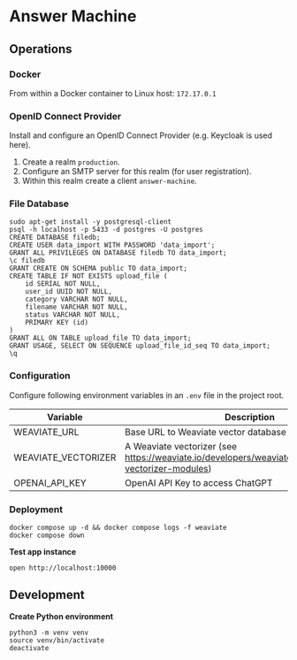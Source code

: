 # Answer Machine

## Operations

### Docker
From within a Docker container to Linux host: ```172.17.0.1```

### OpenID Connect Provider
Install and configure an OpenID Connect Provider (e.g. Keycloak is used here). 
1. Create a realm ```production```.
2. Configure an SMTP server for this realm (for user registration). 
3. Within this realm create a client ```answer-machine```.

### File Database
```shell
sudo apt-get install -y postgresql-client
psql -h localhost -p 5433 -d postgres -U postgres
CREATE DATABASE filedb;
CREATE USER data_import WITH PASSWORD 'data_import';
GRANT ALL PRIVILEGES ON DATABASE filedb TO data_import;
\c filedb
GRANT CREATE ON SCHEMA public TO data_import;
CREATE TABLE IF NOT EXISTS upload_file (
	id SERIAL NOT NULL, 
	user_id UUID NOT NULL, 
	category VARCHAR NOT NULL, 
	filename VARCHAR NOT NULL, 
	status VARCHAR NOT NULL, 
	PRIMARY KEY (id)
)
GRANT ALL ON TABLE upload_file TO data_import;
GRANT USAGE, SELECT ON SEQUENCE upload_file_id_seq TO data_import;
\q
```




### Configuration
Configure following environment variables in an ```.env``` file in the project root.

| Variable            | Description                                                                                              |
|---------------------|----------------------------------------------------------------------------------------------------------|
| WEAVIATE_URL        | Base URL to Weaviate vector database                                                                     |
| WEAVIATE_VECTORIZER | A Weaviate vectorizer (see https://weaviate.io/developers/weaviate/modules/retriever-vectorizer-modules) |
| OPENAI_API_KEY      | OpenAI API Key to access ChatGPT                                                                         |

### Deployment
```shell
docker compose up -d && docker compose logs -f weaviate
docker compose down
```
**Test app instance**
```shell
open http://localhost:10000
```

## Development

**Create Python environment**
```shell
python3 -m venv venv
source venv/bin/activate
deactivate
```
